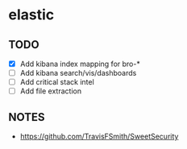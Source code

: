 elastic  
=======

TODO
----

 * [x] Add kibana index mapping for bro-*
 * [ ] Add kibana search/vis/dashboards
 * [ ] Add critical stack  intel
 * [ ] Add file extraction

NOTES  
-----

 * https://github.com/TravisFSmith/SweetSecurity
